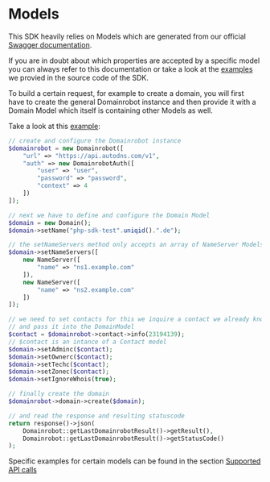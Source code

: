 # Models

This SDK heavily relies on Models which are generated from our official [Swagger documentation](https://help.internetx.com/display/APIJSONEN/Technical+Documentation).

If you are in doubt about which properties are accepted by a specific model you can always refer to this documentation or take a look at the [examples](https://github.com/InterNetX/php-domainrobot-sdk/tree/master/example) we provied in the source code of the SDK.

To build a certain request, for example to create a domain, you will first have to create the general Domainrobot instance and then provide it with a Domain Model which itself is containing other Models as well.

Take a look at this [example](https://github.com/InterNetX/php-domainrobot-sdk/blob/master/example/domain/DomainCreate.php):

```php
// create and configure the Domainrobot instance
$domainrobot = new Domainrobot([
    "url" => "https://api.autodns.com/v1",
    "auth" => new DomainrobotAuth([
        "user" => "user",
        "password" => "password",
        "context" => 4
    ])
]);

// next we have to define and configure the Domain Model
$domain = new Domain();
$domain->setName("php-sdk-test".uniqid().".de");

// the setNameServers method only accepts an array of NameServer Models
$domain->setNameServers([
    new NameServer([
        "name" => "ns1.example.com"
    ]),
    new NameServer([
        "name" => "ns2.example.com"
    ])
]);

// we need to set contacts for this we inquire a contact we already know
// and pass it into the DomainModel
$contact = $domainrobot->contact->info(23194139);
// $contact is an intance of a Contact model
$domain->setAdminc($contact);
$domain->setOwnerc($contact);
$domain->setTechc($contact);
$domain->setZonec($contact);
$domain->setIgnoreWhois(true);

// finally create the domain
$domainrobot->domain->create($domain);

// and read the response and resulting statuscode
return response()->json(
    Domainrobot::getLastDomainrobotResult()->getResult(),
    Domainrobot::getLastDomainrobotResult()->getStatusCode()
);
```

Specific examples for certain models can be found in the section [Supported API calls](#supported-api-calls)